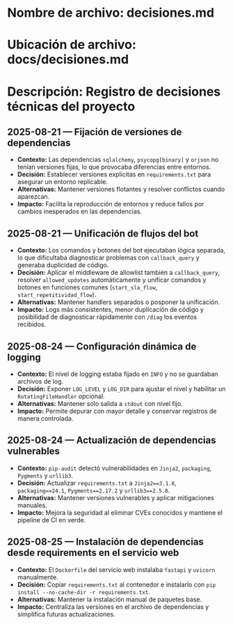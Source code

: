 # Nombre de archivo: decisiones.md
# Ubicación de archivo: docs/decisiones.md
# Descripción: Registro de decisiones técnicas del proyecto

## 2025-08-21 — Fijación de versiones de dependencias

- **Contexto:** Las dependencias `sqlalchemy`, `psycopg[binary]` y `orjson` no tenían versiones fijas, lo que provocaba diferencias entre entornos.
- **Decisión:** Establecer versiones explícitas en `requirements.txt` para asegurar un entorno replicable.
- **Alternativas:** Mantener versiones flotantes y resolver conflictos cuando aparezcan.
- **Impacto:** Facilita la reproducción de entornos y reduce fallos por cambios inesperados en las dependencias.

## 2025-08-21 — Unificación de flujos del bot

- **Contexto:** Los comandos y botones del bot ejecutaban lógica separada, lo que dificultaba diagnosticar problemas con `callback_query` y generaba duplicidad de código.
- **Decisión:** Aplicar el middleware de allowlist también a `callback_query`, resolver `allowed_updates` automáticamente y unificar comandos y botones en funciones comunes (`start_sla_flow`, `start_repetitividad_flow`).
- **Alternativas:** Mantener handlers separados o posponer la unificación.
- **Impacto:** Logs más consistentes, menor duplicación de código y posibilidad de diagnosticar rápidamente con `/diag` los eventos recibidos.

## 2025-08-24 — Configuración dinámica de logging

- **Contexto:** El nivel de logging estaba fijado en `INFO` y no se guardaban archivos de log.
- **Decisión:** Exponer `LOG_LEVEL` y `LOG_DIR` para ajustar el nivel y habilitar un `RotatingFileHandler` opcional.
- **Alternativas:** Mantener solo salida a `stdout` con nivel fijo.
- **Impacto:** Permite depurar con mayor detalle y conservar registros de manera controlada.

## 2025-08-24 — Actualización de dependencias vulnerables

- **Contexto:** `pip-audit` detectó vulnerabilidades en `Jinja2`, `packaging`, `Pygments` y `urllib3`.
- **Decisión:** Actualizar `requirements.txt` a `Jinja2==3.1.6`, `packaging==24.1`, `Pygments==2.17.2` y `urllib3==2.5.0`.
- **Alternativas:** Mantener versiones vulnerables y aplicar mitigaciones manuales.
- **Impacto:** Mejora la seguridad al eliminar CVEs conocidos y mantiene el pipeline de CI en verde.

## 2025-08-25 — Instalación de dependencias desde requirements en el servicio web

- **Contexto:** El `Dockerfile` del servicio web instalaba `fastapi` y `uvicorn` manualmente.
- **Decisión:** Copiar `requirements.txt` al contenedor e instalarlo con `pip install --no-cache-dir -r requirements.txt`.
- **Alternativas:** Mantener la instalación manual de paquetes base.
- **Impacto:** Centraliza las versiones en el archivo de dependencias y simplifica futuras actualizaciones.

